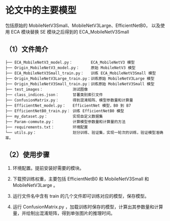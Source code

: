 # 论文中的主要模型
包括原始的 MobileNetV3Small、MobileNetV3Large、EfficientNetB0，
以及使用 ECA 模块替换 SE 模块之后得到的 ECA_MobileNetV3Small
## （1）**文件简介**
```
├── ECA_MobileNetV3_model.py：        ECA_MobileNetV3 模型  
├── Origin_MobileNetV3_model.py：     原始 MobileNetV3 模型  
├── ECA_MobileNetV3Small_train.py：   训练 ECA_MobileNetV3Small 模型 
├── Origin_MobileNetV3Large_train.py：训练原始 MobileNetV3Large 模型
├── Origin_MobileNetV3Small_train.py：训练原始 MobileNetV3Small 模型
├── test_images：             测试图像
├── class_indices.json：      甘薯类别索引文件    
├── ConfusionMatrix.py：      得到混淆矩阵、模型参数量和计算量         
├── EfficientNet_model.py：   EfficientNet 模型，B0 到 B7               
├── EfficientNetB0_train.py： 训练 EfficientNetB0 模型                 
├── my_dataset.py：           实现自定义数据集       
├── Param-commute.py：        计算模型参数量和计算量的方法
├── requirements.txt：        环境配置
└── utils.py：                划分训练、验证集，实现一轮次的训练，验证模型准确率。   
```
## （2）**使用步骤**
1. 环境配置。提前安装好需要的模块。

2. 下载预训练权重，主要包括 EfficientNetB0 和 MobileNetV3Small 和 MobileNetV3Large 。

3. 运行文件名中含有 train 的几个文件即可训练对应的模型，保存模型。

4. 运行 ConfusionMatrix.py ，加载训练时保存的模型，计算出其参数量和计算量，并绘制出混淆矩阵，得到单张图片的推理时间。